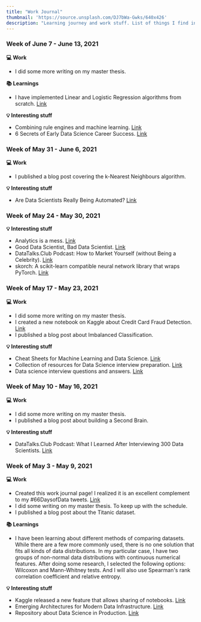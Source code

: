 ```yaml
---
title: "Work Journal"
thumbnail: 'https://source.unsplash.com/DJ7bWa-Gwks/640x426'
description: "Learning journey and work stuff. List of things I find interesting to share."
---
```


<div class="work-journal space-y-24">

<div class="week-entry">

### Week of June 7 - June 13, 2021

**💻 Work**
- I did some more writing on my master thesis.

**📚 Learnings**
- I have implemented Linear and Logistic Regression algorithms from scratch. [Link](https://github.com/hmatalonga/data-science-bits)

**💡 Interesting stuff**
- Combining rule engines and machine learning. [Link](https://nlathia.github.io/2020/10/ML-and-rule-engines.html)
- 6 Secrets of Early Data Science Career Success. [Link](https://youtu.be/Khb4_qvcOy4)

</div>

<div class="week-entry">

### Week of May 31 - June 6, 2021

**💻 Work**
- I published a blog post covering the k-Nearest Neighbours algorithm.


**💡 Interesting stuff**
- Are Data Scientists Really Being Automated? [Link](https://youtu.be/2ohQ2Wn27KM)

</div>

<div class="week-entry">

### Week of May 24 - May 30, 2021

**💡 Interesting stuff**
- Analytics is a mess. [Link](https://benn.substack.com/p/analytics-is-a-mess)
- Good Data Scientist, Bad Data Scientist. [Link](https://ianwhitestone.work/good-ds-bad-ds)
- DataTalks.Club Podcast: How to Market Yourself (without Being a Celebrity). [Link](https://datatalks.club/podcast/s03e07-market-yourself.html)
- skorch: A scikit-learn compatible neural network library that wraps PyTorch. [Link](https://skorch.readthedocs.io/en/stable/index.html)

</div>

<div class="week-entry">

### Week of May 17 - May 23, 2021

**💻 Work**
- I did some more writing on my master thesis.
- I created a new notebook on Kaggle about Credit Card Fraud Detection. [Link](https://www.kaggle.com/hmatalonga/credit-card-fraud-detection-with-lightgbm)
- I published a blog post about Imbalanced Classification.

**💡 Interesting stuff**
- Cheat Sheets for Machine Learning and Data Science. [Link](https://sites.google.com/view/datascience-cheat-sheets)
- Collection of resources for Data Science interview preparation. [Link](https://github.com/khanhnamle1994/cracking-the-data-science-interview)
- Data science interview questions and answers. [Link](https://github.com/alexeygrigorev/data-science-interviews)

</div>

<div class="week-entry">

### Week of May 10 - May 16, 2021

**💻 Work**
- I did some more writing on my master thesis.
- I published a blog post about building a Second Brain.

**💡 Interesting stuff**
- DataTalks.Club Podcast: What I Learned After Interviewing 300 Data Scientists. [Link](https://datatalks.club/podcast/s03e04-interviewing-300-data-scientists.html)

</div>

<div class="week-entry">

### Week of May 3 - May 9, 2021

**💻 Work**
- Created this work journal page! I realized it is an excellent complement to my #66DaysofData tweets. [Link](https://twitter.com/search?lang=pt&q=(%2366DaysofData)%20(from%3Ahmatalonga)&src=typed_query)
- I did some writing on my master thesis. To keep up with the schedule.
- I published a blog post about the Titanic dataset.

**📚 Learnings**
- I have been learning about different methods of comparing datasets. While there are a few more commonly used, there is no one solution that fits all kinds of data distributions. In my particular case, I have two groups of non-normal data distributions with continuous numerical features. After doing some research, I selected the following options: Wilcoxon and Mann-Whitney tests. And I will also use Spearman's rank correlation coefficient and relative entropy.

**💡 Interesting stuff**
- Kaggle released a new feature that allows sharing of notebooks. [Link](https://www.kaggle.com/product-feedback/230748)
- Emerging Architectures for Modern Data Infrastructure. [Link](https://a16z.com/2020/10/15/the-emerging-architectures-for-modern-data-infrastructure/)
- Repository about Data Science in Production. [Link](https://github.com/eugeneyan/applied-ml)

</div>

</div>

